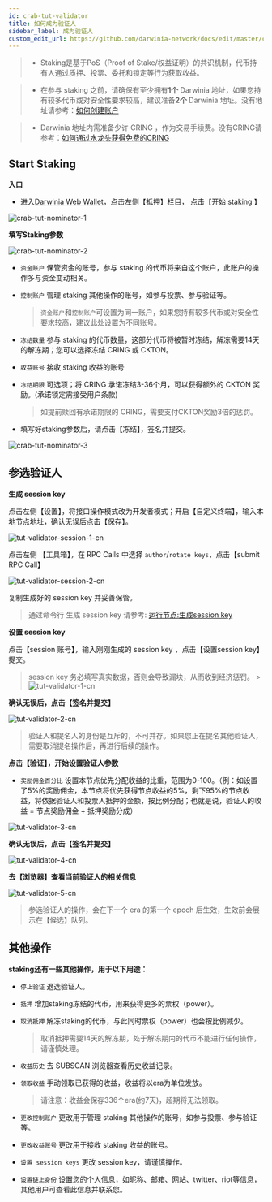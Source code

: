 ```yaml
---
id: crab-tut-validator
title: 如何成为验证人
sidebar_label: 成为验证人
custom_edit_url: https://github.com/darwinia-network/docs/edit/master/content/zh-CN/crab-tut-validator.md
---
```

> - Staking是基于PoS（Proof of Stake/权益证明）的共识机制，代币持有人通过质押、投票、委托和锁定等行为获取收益。

> - 在参与 staking 之前，请确保有至少拥有**1个** Darwinia 地址，如果您持有较多代币或对安全性要求较高，建议准备**2个** Darwinia 地址。没有地址请参考：[如何创建账户](https://docs.darwinia.network/docs/zh-CN/crab-tut-create-account)

> - Darwinia 地址内需准备少许 CRING ，作为交易手续费。没有CRING请参考：[如何通过水龙头获得免费的CRING](https://docs.darwinia.network/docs/zh-CN/crab-tut-claim-cring)

## Start Staking

**入口**

- 进入[Darwinia Web Wallet](http://apps.darwinia.network/)，点击左侧【抵押】栏目， 点击【开始 staking 】  

![crab-tut-nominator-1](assets/crab-tut-nominator-1.png)


**填写Staking参数**  

![crab-tut-nominator-2](assets/crab-tut-nominator-2.png)


- `资金账户` 保管资金的账号，参与 staking 的代币将来自这个账户，此账户的操作多与资金变动相关。
- `控制账户` 管理 staking 其他操作的账号，如参与投票、参与验证等。
  
  > `资金账户`和`控制账户`可设置为同一账户，如果您持有较多代币或对安全性要求较高，建议此处设置为不同账号。  

-  `冻结数量` 参与 staking 的代币数量，这部分代币将被暂时冻结，解冻需要14天的解冻期；您可以选择冻结 CRING 或 CKTON。
- `收益账号` 接收 staking 收益的账号
- `冻结期限` 可选项；将 CRING 承诺冻结3-36个月，可以获得额外的 CKTON 奖励。(承诺锁定需接受用户条款)
  
  > 如提前赎回有承诺期限的 CRING，需要支付CKTON奖励3倍的惩罚。


- 填写好staking参数后，请点击【冻结】，签名并提交。  

![crab-tut-nominator-3](assets/crab-tut-nominator-3.png)


## 参选验证人

**生成 session key**

点击左侧【设置】，将接口操作模式改为开发者模式；开启【自定义终端】，输入本地节点地址，确认无误后点击【保存】。

![tut-validator-session-1-cn](assets/tut-validator-session-1-cn.png)

点击左侧 【工具箱】，在 RPC Calls 中选择 `author`/`rotate keys`，点击【submit RPC Call】

![tut-validator-session-2-cn](assets/tut-validator-session-2-cn.png)

复制生成好的 session key 并妥善保管。

   > 通过命令行 生成 session key 请参考: [运行节点:生成session key](https://docs.darwinia.network/docs/zh-CN/crab-tut-node#%E7%94%9F%E6%88%90session-key)

**设置 session key**

点击【session 账号】，输入刚刚生成的 session key ，点击【设置session key】提交。

   > session key 务必填写真实数据，否则会导致漏块，从而收到经济惩罚。
                                                                                                                                                                                  >
![tut-validator-1-cn](assets/tut-validator-1-cn.png)


**确认无误后，点击【签名并提交】** 

![tut-validator-2-cn](assets/tut-validator-2-cn.png)
   > 验证人和提名人的身份是互斥的，不可并存。如果您正在提名其他验证人，需要取消提名操作后，再进行后续的操作。


**点击【验证】，开始设置验证人参数**

- `奖励佣金百分比` 设置本节点优先分配收益的比重，范围为0-100。（例：如设置了5%的奖励佣金，本节点将优先获得节点收益的5%，剩下95%的节点收益，将依据验证人和投票人抵押的金额，按比例分配；也就是说，验证人的收益 = 节点奖励佣金 + 抵押奖励分成）

![tut-validator-3-cn](assets/tut-validator-3-cn.png)


**确认无误后，点击【签名并提交】**

![tut-validator-4-cn](assets/tut-validator-4-cn.png)


**去【浏览器】查看当前验证人的相关信息**
  
![tut-validator-5-cn](assets/tut-validator-5-cn.png)

   > 参选验证人的操作，会在下一个 era 的第一个 epoch 后生效，生效前会展示在【候选】队列。


## 其他操作

**staking还有一些其他操作，用于以下用途：**  

- `停止验证` 退选验证人。
- `抵押`  增加staking冻结的代币，用来获得更多的票权（power）。
- `取消抵押` 解冻staking的代币，与此同时票权（power）也会按比例减少。

  > 取消抵押需要14天的解冻期，处于解冻期内的代币不能进行任何操作，请谨慎处理。

- `收益历史` 去 SUBSCAN 浏览器查看历史收益记录。
- `领取收益` 手动领取已获得的收益，收益将以era为单位发放。

  > 请注意：收益会保存336个era(约7天)，超期将无法领取。
                                     
- `更改控制账户` 更改用于管理 staking 其他操作的账号，如参与投票、参与验证等。
- `更改收益账号` 更改用于接收 staking 收益的账号。
- `设置 session keys` 更改 session key，请谨慎操作。
- `设置链上身份` 设置您的个人信息，如昵称、邮箱、网站、twitter、riot等信息，其他用户可查看此信息并联系您。
